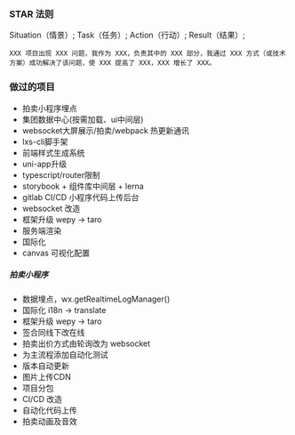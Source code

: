 ### STAR 法则
Situation（情景）; Task（任务）; Action（行动）; Result（结果）;
```
XXX 项目出现 XXX 问题，我作为 XXX，负责其中的 XXX 部分，我通过 XXX 方式（或技术方案）成功解决了该问题，使 XXX 提高了 XXX，XXX 增长了 XXX。
```
### 做过的项目
- 拍卖小程序埋点
- 集团数据中心(按需加载、ui中间层)
- websocket大屏展示/拍卖/webpack 热更新通讯
- lxs-cli脚手架
- 前端样式生成系统
- uni-app升级
- typescript/router限制
- storybook + 组件库中间层 + lerna
- gitlab CI/CD 小程序代码上传后台
- websocket 改造
- 框架升级 wepy -> taro
- 服务端渲染
- 国际化
- canvas 可视化配置

##### 拍卖小程序
- 数据埋点，wx.getRealtimeLogManager()
- 国际化 i18n -> translate
- 框架升级 wepy -> taro
- 签合同线下改在线
- 拍卖出价方式由轮询改为 websocket
- 为主流程添加自动化测试
- 版本自动更新
- 图片上传CDN
- 项目分包
- CI/CD 改造
- 自动化代码上传
- 拍卖动画及音效

